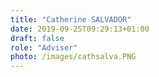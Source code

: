 ```yaml
---
title: "Catherine SALVADOR"
date: 2019-09-25T09:29:13+01:00
draft: false
role: "Adviser"
photo: /images/cathsalva.PNG
---
```


